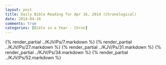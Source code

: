 ```yaml
---
layout: post
title: Daily Bible Reading for Apr 16, 2014 (Chronological)
date: 2014-04-16
comments: true
categories: [Bible in a Year - Chron]
---
```

{% render_partial ../KJV/Ps/7.markdown %}
{% render_partial ../KJV/Ps/27.markdown %}
{% render_partial ../KJV/Ps/31.markdown %}
{% render_partial ../KJV/Ps/34.markdown %}
{% render_partial ../KJV/Ps/52.markdown %}

